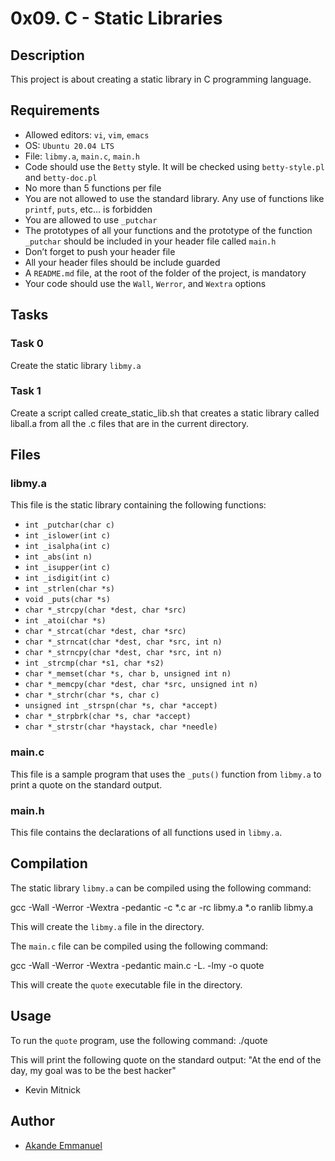 # 0x09. C - Static Libraries

## Description
This project is about creating a static library in C programming language.

## Requirements
* Allowed editors: `vi`, `vim`, `emacs`
* OS: `Ubuntu 20.04 LTS`
* File: `libmy.a`, `main.c`, `main.h`
* Code should use the `Betty` style. It will be checked using `betty-style.pl` and `betty-doc.pl`
* No more than 5 functions per file
* You are not allowed to use the standard library. Any use of functions like `printf`, `puts`, etc... is forbidden
* You are allowed to use `_putchar`
* The prototypes of all your functions and the prototype of the function `_putchar` should be included in your header file called `main.h`
* Don’t forget to push your header file
* All your header files should be include guarded
* A `README.md` file, at the root of the folder of the project, is mandatory
* Your code should use the `Wall`, `Werror`, and `Wextra` options

## Tasks

### Task 0
Create the static library `libmy.a`

### Task 1
Create a script called create_static_lib.sh that creates a static library called liball.a from all the .c files that are in the current directory.

## Files

### libmy.a
This file is the static library containing the following functions:
- `int _putchar(char c)`
- `int _islower(int c)`
- `int _isalpha(int c)`
- `int _abs(int n)`
- `int _isupper(int c)`
- `int _isdigit(int c)`
- `int _strlen(char *s)`
- `void _puts(char *s)`
- `char *_strcpy(char *dest, char *src)`
- `int _atoi(char *s)`
- `char *_strcat(char *dest, char *src)`
- `char *_strncat(char *dest, char *src, int n)`
- `char *_strncpy(char *dest, char *src, int n)`
- `int _strcmp(char *s1, char *s2)`
- `char *_memset(char *s, char b, unsigned int n)`
- `char *_memcpy(char *dest, char *src, unsigned int n)`
- `char *_strchr(char *s, char c)`
- `unsigned int _strspn(char *s, char *accept)`
- `char *_strpbrk(char *s, char *accept)`
- `char *_strstr(char *haystack, char *needle)`

### main.c
This file is a sample program that uses the `_puts()` function from `libmy.a` to print a quote on the standard output.

### main.h
This file contains the declarations of all functions used in `libmy.a`.

## Compilation
The static library `libmy.a` can be compiled using the following command:

gcc -Wall -Werror -Wextra -pedantic -c *.c
ar -rc libmy.a *.o
ranlib libmy.a

This will create the `libmy.a` file in the directory.

The `main.c` file can be compiled using the following command:

gcc -Wall -Werror -Wextra -pedantic main.c -L. -lmy -o quote

This will create the `quote` executable file in the directory.

## Usage
To run the `quote` program, use the following command:
./quote

This will print the following quote on the standard output:
"At the end of the day, my goal was to be the best hacker"
- Kevin Mitnick


## Author
* [Akande Emmanuel](https://github.com/EG-AKANDE)
